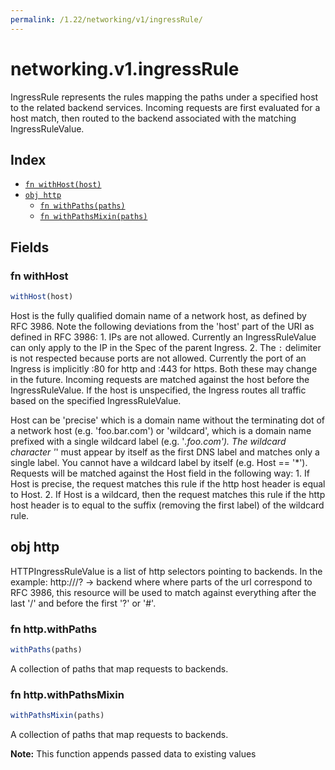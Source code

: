 ```yaml
---
permalink: /1.22/networking/v1/ingressRule/
---
```


# networking.v1.ingressRule

IngressRule represents the rules mapping the paths under a specified host to the related backend services. Incoming requests are first evaluated for a host match, then routed to the backend associated with the matching IngressRuleValue.

## Index

* [`fn withHost(host)`](#fn-withhost)
* [`obj http`](#obj-http)
  * [`fn withPaths(paths)`](#fn-httpwithpaths)
  * [`fn withPathsMixin(paths)`](#fn-httpwithpathsmixin)

## Fields

### fn withHost

```ts
withHost(host)
```

Host is the fully qualified domain name of a network host, as defined by RFC 3986. Note the following deviations from the 'host' part of the URI as defined in RFC 3986: 1. IPs are not allowed. Currently an IngressRuleValue can only apply to
   the IP in the Spec of the parent Ingress.
2. The `:` delimiter is not respected because ports are not allowed.
	  Currently the port of an Ingress is implicitly :80 for http and
	  :443 for https.
Both these may change in the future. Incoming requests are matched against the host before the IngressRuleValue. If the host is unspecified, the Ingress routes all traffic based on the specified IngressRuleValue.

Host can be 'precise' which is a domain name without the terminating dot of a network host (e.g. 'foo.bar.com') or 'wildcard', which is a domain name prefixed with a single wildcard label (e.g. '*.foo.com'). The wildcard character '*' must appear by itself as the first DNS label and matches only a single label. You cannot have a wildcard label by itself (e.g. Host == '*'). Requests will be matched against the Host field in the following way: 1. If Host is precise, the request matches this rule if the http host header is equal to Host. 2. If Host is a wildcard, then the request matches this rule if the http host header is to equal to the suffix (removing the first label) of the wildcard rule.

## obj http

HTTPIngressRuleValue is a list of http selectors pointing to backends. In the example: http://<host>/<path>?<searchpart> -> backend where where parts of the url correspond to RFC 3986, this resource will be used to match against everything after the last '/' and before the first '?' or '#'.

### fn http.withPaths

```ts
withPaths(paths)
```

A collection of paths that map requests to backends.

### fn http.withPathsMixin

```ts
withPathsMixin(paths)
```

A collection of paths that map requests to backends.

**Note:** This function appends passed data to existing values
